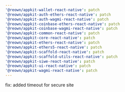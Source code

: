 ```yaml
---
'@reown/appkit-wallet-react-native': patch
'@reown/appkit-auth-ethers-react-native': patch
'@reown/appkit-auth-wagmi-react-native': patch
'@reown/appkit-coinbase-ethers-react-native': patch
'@reown/appkit-coinbase-wagmi-react-native': patch
'@reown/appkit-common-react-native': patch
'@reown/appkit-core-react-native': patch
'@reown/appkit-ethers-react-native': patch
'@reown/appkit-ethers5-react-native': patch
'@reown/appkit-scaffold-react-native': patch
'@reown/appkit-scaffold-utils-react-native': patch
'@reown/appkit-siwe-react-native': patch
'@reown/appkit-ui-react-native': patch
'@reown/appkit-wagmi-react-native': patch
---
```


fix: added timeout for secure site
